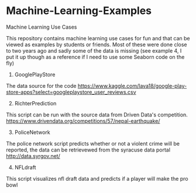 # Machine-Learning-Examples
Machine Learning Use Cases

This repository contains machine learning use cases for fun and that can be viewed as examples by students or friends.  Most of these were done close to two years ago and sadly some of the data is missing (see example 4, I put it up though as a reference if I need to use some Seaborn code on the fly)

1. GooglePlayStore

The data source for the code https://www.kaggle.com/lava18/google-play-store-apps?select=googleplaystore_user_reviews.csv

2. RichterPrediction

This script can be run with the source data from Driven Data's competition.  https://www.drivendata.org/competitions/57/nepal-earthquake/

3.  PoliceNetwork

The police network script predicts whether or not a violent crime will be reported, the data can be retrievewed from the syracuse data portal http://data.syrgov.net/

4.  NFLdraft

This script visualizes nfl draft data and predicts if a player will make the pro bowl 

